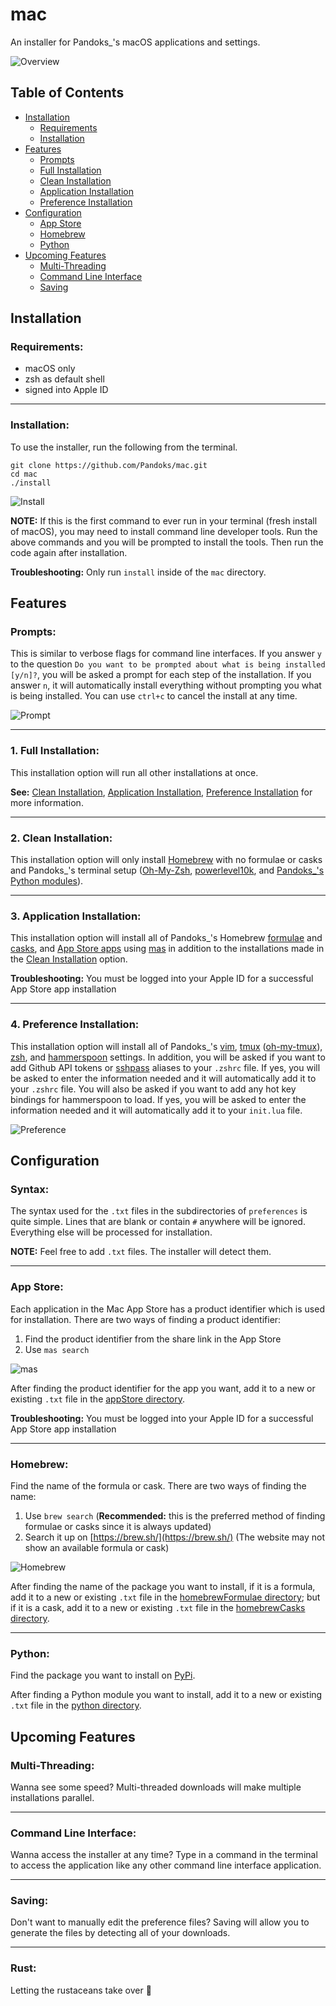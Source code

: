 mac
===

An installer for Pandoks_'s macOS applications and settings.

![Overview](https://user-images.githubusercontent.com/35944715/212475437-4f92c22e-b22b-4787-abe8-425ff12b1aca.gif)

Table of Contents
-----------------

- [Installation](#installation)
    - [Requirements](#requirements)
    - [Installation](#installation)
- [Features](#features)
    - [Prompts](#prompts)
    - [Full Installation](#1-full-installation)
    - [Clean Installation](#2-clean-installation)
    - [Application Installation](#3-application-installation)
    - [Preference Installation](#4-preference-installation)
- [Configuration](#configuration)
    - [App Store](#app-store)
    - [Homebrew](#homebrew)
    - [Python](#python)
- [Upcoming Features](#upcoming-features)
    - [Multi-Threading](#multi-threading)
    - [Command Line Interface](#command-line-interface)
    - [Saving](#saving)

Installation
------------

### Requirements:

- macOS only
- zsh as default shell
- signed into Apple ID

---

### Installation:

To use the installer, run the following from the terminal.

```
git clone https://github.com/Pandoks/mac.git
cd mac
./install
```

![Install](https://user-images.githubusercontent.com/35944715/212465540-d191fdd8-1c05-4d7e-8b13-d1c9cae4d7ca.gif)

**NOTE:** If this is the first command to ever run in your terminal (fresh install of macOS), you may need to install command line developer tools. Run the above commands and you will be prompted to install the tools. Then run the code again after installation.

**Troubleshooting:** Only run `install` inside of the `mac` directory.

Features
-------- 

### Prompts:

This is similar to verbose flags for command line interfaces. If you answer `y` to the question `Do you want to be prompted about what is being installed [y/n]?`, you will be asked a prompt for each step of the installation. If you answer `n`, it will automatically install everything without prompting you what is being installed. You can use `ctrl+c` to cancel the install at any time.

![Prompt](https://user-images.githubusercontent.com/35944715/212465999-db6e9111-a6da-4c93-817c-1a0438583f69.gif)

---

### 1. Full Installation:

This installation option will run all other installations at once. 

**See:** [Clean Installation](#2-clean-installation), [Application Installation](#3-application-installation), [Preference Installation](#4-preference-installation) for more information.

---

### 2. Clean Installation:

This installation option will only install [Homebrew](https://brew.sh/) with no formulae or casks and Pandoks_'s terminal setup ([Oh-My-Zsh](https://ohmyz.sh/), [powerlevel10k](https://github.com/romkatv/powerlevel10k), and [Pandoks_'s Python modules](https://github.com/Pandoks/mac/tree/master/preferences/python)).

---

### 3. Application Installation:

This installation option will install all of Pandoks_'s Homebrew [formulae](https://github.com/Pandoks/mac/tree/master/preferences/homebrewFormulae) and [casks](https://github.com/Pandoks/mac/tree/master/preferences/homebrewCasks), and [App Store apps](https://github.com/Pandoks/mac/tree/master/preferences/appStore) using [mas](https://github.com/mas-cli/mas) in addition to the installations made in the [Clean Installation](#2-clean-installation) option.

**Troubleshooting:** You must be logged into your Apple ID for a successful App Store app installation

---

### 4. Preference Installation:

This installation option will install all of Pandoks_'s [vim](https://github.com/Pandoks/mac/tree/master/preferences/appSettings/vim), [tmux](https://github.com/Pandoks/mac/tree/master/preferences/appSettings/tmux) ([oh-my-tmux](https://github.com/gpakosz/.tmux)), [zsh](https://github.com/Pandoks/mac/tree/master/preferences/appSettings/zsh), and [hammerspoon](https://github.com/Pandoks/mac/tree/master/preferences/appSettings/hammerspoon) settings. In addition, you will be asked if you want to add Github API tokens or [sshpass](https://www.cyberciti.biz/faq/noninteractive-shell-script-ssh-password-provider/) aliases to your `.zshrc` file. If yes, you will be asked to enter the information needed and it will automatically add it to your `.zshrc` file. You will also be asked if you want to add any hot key bindings for hammerspoon to load. If yes, you will be asked to enter the information needed and it will automatically add it to your `init.lua` file.

![Preference](https://user-images.githubusercontent.com/35944715/212472729-8fe05529-664a-4432-9a04-69a942854760.gif)

Configuration
-------------

### Syntax:

The syntax used for the `.txt` files in the subdirectories of `preferences` is quite simple. Lines that are blank or contain `#` anywhere will be ignored. Everything else will be processed for installation. 

**NOTE:** Feel free to add `.txt` files. The installer will detect them.

---

### App Store:

Each application in the Mac App Store has a product identifier which is used for installation. There are two ways of finding a product identifier:

1. Find the product identifier from the share link in the App Store
2. Use `mas search`

![mas](https://user-images.githubusercontent.com/35944715/212473470-fe951e94-142a-4531-a27d-0e112593b51f.gif)

After finding the product identifier for the app you want, add it to a new or existing `.txt` file in the [appStore directory](https://github.com/Pandoks/mac/tree/master/preferences/appStore).

**Troubleshooting:** You must be logged into your Apple ID for a successful App Store app installation

---

### Homebrew:

Find the name of the formula or cask. There are two ways of finding the name:

1. Use `brew search` (**Recommended:** this is the preferred method of finding formulae or casks since it is always updated)
2. Search it up on [https://brew.sh/](https://brew.sh/) (The website may not show an available formula or cask)

![Homebrew](https://user-images.githubusercontent.com/35944715/212474448-cebc7225-bb97-4af2-b049-9ac98afdae5e.gif)

After finding the name of the package you want to install, if it is a formula, add it to a new or existing `.txt` file in the [homebrewFormulae directory](https://github.com/Pandoks/mac/tree/master/preferences/homebrewFormulae); but if it is a cask, add it to a new or existing `.txt` file in the [homebrewCasks directory](https://github.com/Pandoks/mac/tree/master/preferences/homebrewCasks).

---

### Python:

Find the package you want to install on [PyPi](https://pypi.org/). 

After finding a Python module you want to install, add it to a new or existing `.txt` file in the [python directory](https://github.com/Pandoks/mac/tree/master/preferences/python).

Upcoming Features
-----------------

### Multi-Threading:

Wanna see some speed? Multi-threaded downloads will make multiple installations parallel.

---

### Command Line Interface:

Wanna access the installer at any time? Type in a command in the terminal to access the application like any other command line interface application.

---

### Saving:

Don't want to manually edit the preference files? Saving will allow you to generate the files by detecting all of your downloads.

---

### Rust:

Letting the rustaceans take over 🦀
